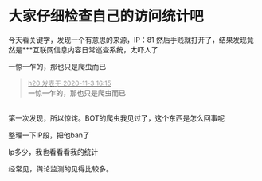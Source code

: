 # 大家仔细检查自己的访问统计吧


今天看关键字，发现一个有意思的来源，IP：81 然后手贱就打开了，结果发现竟然是***互联网信息内容日常巡查系统，太吓人了

一惊一乍的，那也只是爬虫而已

<div class="quote"><blockquote><font size="2"><a href="https://www.hostloc.com/forum.php?mod=redirect&amp;goto=findpost&amp;pid=9396074&amp;ptid=761829" target="_blank"><font color="#999999">h20 发表于 2020-11-3 16:15</font></a></font><br />
一惊一乍的，那也只是爬虫而已</blockquote></div><br />
第一次发现，所以惊诧。BOT的爬虫我见过了，这个东西是怎么回事呢

整理一下IP段，把他ban了

Ip多少，我也看看看我的统计

经常见，舆论监测的见得比较多。

